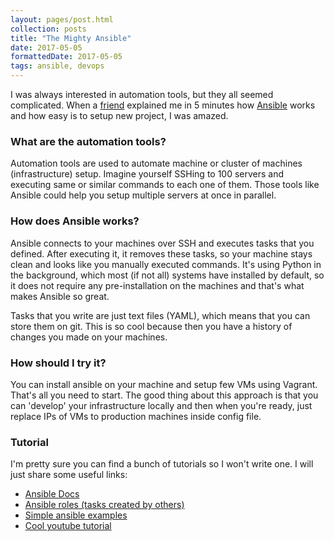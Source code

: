 ```yaml
---
layout: pages/post.html
collection: posts
title: "The Mighty Ansible"
date: 2017-05-05
formattedDate: 2017-05-05
tags: ansible, devops
---
```

I was always interested in automation tools, but they all seemed complicated. When a [friend](https://www.hcg.ninja/) explained me in 5 minutes how [Ansible](https://www.ansible.com/) works and how easy is to setup new project, I was amazed.

### What are the automation tools?
Automation tools are used to automate machine or cluster of machines (infrastructure) setup. Imagine yourself SSHing to 100 servers and executing same or similar commands to each one of them. Those tools like Ansible could help you setup multiple servers at once in parallel.

### How does Ansible works?
Ansible connects to your machines over SSH and executes tasks that you defined. After executing it, it removes these tasks, so your machine stays clean and looks like you manually executed commands. It's using Python in the background, which most (if not all) systems have installed by default, so it does not require any pre-installation on the machines and that's what makes Ansible so great.

Tasks that you write are just text files (YAML), which means that you can store them on git. This is so cool because then you have a history of changes you made on your machines.

### How should I try it?
You can install ansible on your machine and setup few VMs using Vagrant. That's all you need to start. The good thing about this approach is that you can 'develop' your infrastructure locally and then when you're ready, just replace IPs of VMs to production machines inside config file.

### Tutorial
I'm pretty sure you can find a bunch of tutorials so I won't write one. I will just share some useful links:

- [Ansible Docs](http://docs.ansible.com/ansible/intro.html)
- [Ansible roles (tasks created by others)](https://galaxy.ansible.com/explore#/)
- [Simple ansible examples](https://github.com/ansible/ansible-examples)
- [Cool youtube tutorial](https://www.youtube.com/watch?v=tNCDsnQvbHI)
